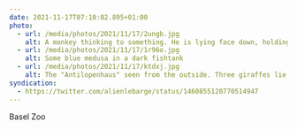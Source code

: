 ```yaml
---
date: 2021-11-17T07:10:02.895+01:00
photo:
  - url: /media/photos/2021/11/17/2ungb.jpg
    alt: A monkey thinking to something. He is lying face down, holding his head.
  - url: /media/photos/2021/11/17/1r96o.jpg
    alt: Some blue medusa in a dark fishtank
  - url: /media/photos/2021/11/17/ktdxj.jpg
    alt: The "Antilopenhaus" seen from the outside. Three giraffes lie under the eaves.
syndication:
  - https://twitter.com/alienlebarge/status/1460855120770514947
---
```

Basel Zoo
